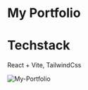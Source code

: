 # My Portfolio

# Techstack
React + Vite, TailwindCss

![My-Portfolio](https://github.com/pc-163/code-alpha/assets/61462192/abdf9070-89ed-457b-8776-73f0372f8cdf)
